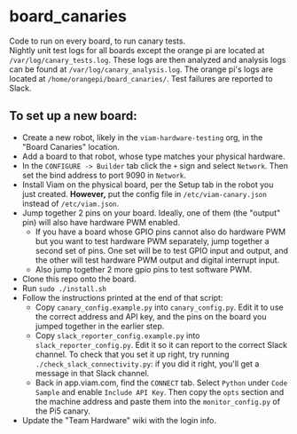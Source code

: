 # board_canaries
Code to run on every board, to run canary tests. <br />
Nightly unit test logs for all boards except the orange pi are located at `/var/log/canary_tests.log`. These logs are then analyzed and analysis logs can be found at `/var/log/canary_analysis.log`. The orange pi's logs are located at `/home/orangepi/board_canaries/`. Test failures are reported to Slack.

## To set up a new board:
- Create a new robot, likely in the `viam-hardware-testing` org, in the "Board Canaries" location.
- Add a board to that robot, whose type matches your physical hardware.
- In the `CONFIGURE -> Builder` tab click the `+` sign and select `Network`. Then set the bind address to port 9090 in `Network`.
- Install Viam on the physical board, per the Setup tab in the robot you just created. **However,** put the config file in `/etc/viam-canary.json` instead of `/etc/viam.json`.
- Jump together 2 pins on your board. Ideally, one of them (the "output" pin) will also have hardware PWM enabled.
  - If you have a board whose GPIO pins cannot also do hardware PWM but you want to test hardware PWM separately, jump together a second set of pins. One set will be to test GPIO input and output, and the other will test hardware PWM output and digital interrupt input.
  - Also jump together 2 more gpio pins to test software PWM.
- Clone this repo onto the board.
- Run `sudo ./install.sh`
- Follow the instructions printed at the end of that script:
  - Copy `canary_config.example.py` into `canary_config.py`. Edit it to use the correct address and API key, and the pins on the board you jumped together in the earlier step.
  - Copy `slack_reporter_config.example.py` into `slack_reporter_config.py`. Edit it so it can report to the correct Slack channel. To check that you set it up right, try running `./check_slack_connectivity.py`: if you did it right, you'll get a message in that Slack channel.
  - Back in app.viam.com, find the `CONNECT` tab. Select `Python` under `Code Sample` and enable `Include API Key`. Then copy the `opts` section and the machine address and paste them into the `monitor_config.py` of the Pi5 canary.
- Update the "Team Hardware" wiki with the login info. 
